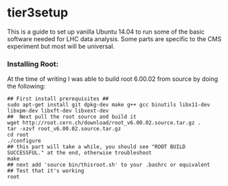 tier3setup
==========
  This is a guide to set up vanilla Ubuntu 14.04 to run some of the basic software needed for LHC data analysis. Some parts are specific to the CMS experiment but most will be universal.
  
<h3>Installing Root:</h3> 

At the time of writing I was able to build root 6.00.02 from source by doing the following:

```
## First install prerequisites ##
sudo apt-get install git dpkg-dev make g++ gcc binutils libx11-dev libxpm-dev libxft-dev libxext-dev
##  Next pull the root source and build it
wget http://root.cern.ch/download/root_v6.00.02.source.tar.gz .
tar -xzvf root_v6.00.02.source.tar.gz
cd root
./configure
## this part will take a while, you should see "ROOT BUILD SUCCESSFUL." at the end, otherwise troubleshoot
make
## next add 'source bin/thisroot.sh' to your .bashrc or equivalent
## Test that it's working
root
```

